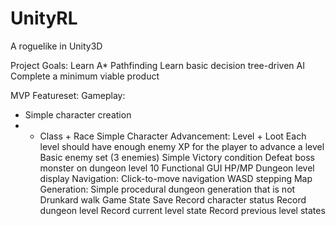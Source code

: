 # UnityRL
A roguelike in Unity3D

Project Goals:
	Learn A* Pathfinding
	Learn basic decision tree-driven AI
	Complete a minimum viable product

 MVP Featureset:
Gameplay:
* Simple character creation
* * Class + Race
Simple Character Advancement:
			Level + Loot
			Each level should have enough enemy XP for the player to advance a level
		Basic enemy set (3 enemies)
		Simple Victory condition
			Defeat boss monster on dungeon level 10
		Functional GUI
			HP/MP
			Dungeon level display
	Navigation:
		Click-to-move navigation
		WASD stepping
	Map Generation:
		Simple procedural dungeon generation that is not Drunkard walk
	Game State Save
		Record character status
		Record dungeon level
		Record current level state
		Record previous level states
